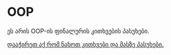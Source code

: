 # OOP
ეს არის OOP-ის ფინალურის კითხვების პასუხები.

[დააჭირეთ აქ რომ ნახოთ კითხვები და მასზე პასუხები.](კითხვები/)
